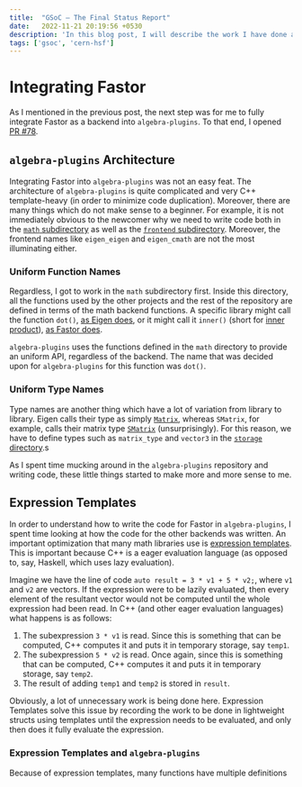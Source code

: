 ```yaml
---
title:  "GSoC — The Final Status Report"
date:   2022-11-21 20:19:56 +0530
description: 'In this blog post, I will describe the work I have done after the midterm evaluation.'
tags: ['gsoc', 'cern-hsf']
---
```


# Integrating Fastor

As I mentioned in the previous post, the next step was for me to fully integrate Fastor as a backend into `algebra-plugins`. To that end, I opened [PR #78](https://github.com/acts-project/algebra-plugins/pull/78).

## `algebra-plugins` Architecture

Integrating Fastor into `algebra-plugins` was not an easy feat. The architecture of `algebra-plugins` is quite complicated and very C++ template-heavy (in order to minimize code duplication). Moreover, there are many things which do not make sense to a beginner. For example, it is not immediately obvious to the newcomer why we need to write code both in the [`math` subdirectory](https://github.com/wermos/algebra-plugins/tree/9b3f0fe50d4be688ca99bd33e64e8837f6efa8f9/math) as well as the [`frontend` subdirectory](https://github.com/wermos/algebra-plugins/tree/9b3f0fe50d4be688ca99bd33e64e8837f6efa8f9/frontend). Moreover, the frontend names like `eigen_eigen` and `eigen_cmath` are not the most illuminating either.

### Uniform Function Names

Regardless, I got to work in the `math` subdirectory first. Inside this directory, all the functions used by the other projects and the rest of the repository are defined in terms of the math backend functions. A specific library might call the function `dot()`, [as Eigen does](https://eigen.tuxfamily.org/dox/classEigen_1_1MatrixBase.html#adfd32bf5fcf6ee603c924dde9bf7bc39), or it might call it `inner()` (short for [inner product](https://en.wikipedia.org/wiki/Dot_product)), [as Fastor does](https://github.com/romeric/Fastor/wiki/Linear-algebra-functions#inner-product-inner).

`algebra-plugins` uses the functions defined in the `math` directory to provide an uniform API, regardless of the backend. The name that was decided upon for `algebra-plugins` for this function was `dot()`.

### Uniform Type Names

Type names are another thing which have a lot of variation from library to library. Eigen calls their type as simply [`Matrix`](https://eigen.tuxfamily.org/dox/group__TutorialMatrixClass.html), whereas `SMatrix`, for example, calls their matrix type [`SMatrix`](https://root.cern.ch/doc/master/classROOT_1_1Math_1_1SMatrix.html) (unsurprisingly). For this reason, we have to define types such as `matrix_type` and `vector3` in the [`storage` directory](https://github.com/wermos/algebra-plugins/blob/9b3f0fe50d4be688ca99bd33e64e8837f6efa8f9/storage/fastor/include/algebra/storage/fastor.hpp).s

As I spent time mucking around in the `algebra-plugins` repository and writing code, these little things started to make more and more sense to me.

## Expression Templates

In order to understand how to write the code for Fastor in `algebra-plugins`, I spent time looking at how the code for the other backends was written. An important optimization that many math libraries use is [expression templates](https://en.wikipedia.org/wiki/Expression_templates). This is important because C++ is a eager evaluation language (as opposed to, say, Haskell, which uses lazy evaluation).

Imagine we have the line of code `auto result = 3 * v1 + 5 * v2;`, where `v1` and `v2` are vectors. If the expression were to be lazily evaluated, then every element of the resultant vector would not be computed until the whole expression had been read. In C++ (and other eager evaluation languages) what happens is as follows:

1. The subexpression `3 * v1` is read. Since this is something that can be computed, C++ computes it and puts it in temporary storage, say `temp1`.
2. The subexpression `5 * v2` is read. Once again, since this is something that can be computed, C++ computes it and puts it in temporary storage, say `temp2`.
3. The result of adding `temp1` and `temp2` is stored in `result`.

Obviously, a lot of unnecessary work is being done here. Expression Templates solve this issue by recording the work to be done in lightweight structs using templates until the expression needs to be evaluated, and only then does it fully evaluate the expression.

### Expression Templates and `algebra-plugins`

Because of expression templates, many functions have multiple definitions
